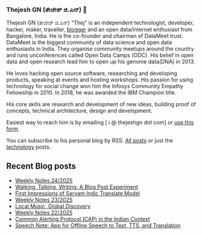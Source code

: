 ### Thejesh GN (ತೇಜೇಶ್ ಜಿ.ಎನ್) 👋

Thejesh GN (ತೇಜೇಶ್ ಜಿ.ಎನ್) “Thej” is an independent technologist, developer, hacker, maker, traveller, [blogger](https://thejeshgn.com/) and an open data/internet enthusiast from Bangalore, India. He is the co-founder and chairman of DataMeet trust. DataMeet is the biggest community of data science and open data enthusiasts in India. They organise community meetups around the country and runs unconferences called Open Data Camps (ODC). His belief in open data and open research lead him to open up his genome data(DNA) in 2013.

He loves hacking open source software, researching and developing products, speaking at events and hosting workshops. His passion for using technology for social change won him the Infosys Community Empathy Fellowship in 2010. In 2018, he was awarded the IBM Champion title.

His core skills are research and development of new ideas, building proof of concepts, technical architecture, design and development.

Easiest way to reach him is by emailing [ i @ thejeshgn dot com] or [use this form](https://thejeshgn.com/contact/).

You can subscribe to his personal blog by RSS: [All posts](https://feeds.thejeshgn.com/thejeshgn) or just the [technology](https://feeds.thejeshgn.com/technology) posts.

## Recent Blog posts
<!-- BLOG-POST-LIST:START -->
- [Weekly Notes 24/2025](https://thejeshgn.com/2025/06/14/weekly-notes-24-2025/)
- [Walking, Talking, Writing: A Blog Post Experiment](https://thejeshgn.com/2025/06/12/walking-talking-writing-a-blog-post-experiment/)
- [First Impressions of Sarvam Indic Translate Model](https://thejeshgn.com/2025/06/10/first-impressions-of-sarvam-indic-translate-model/)
- [Weekly Notes 23/2025](https://thejeshgn.com/2025/06/06/weekly-notes-23-2025/)
- [Local Music, Global Discovery](https://thejeshgn.com/2025/06/03/local-music-global-discovery/)
- [Weekly Notes 22/2025](https://thejeshgn.com/2025/05/30/weekly-notes-22-2025/)
- [Common Alerting Protocol &lpar;CAP&rpar; in the Indian Context](https://thejeshgn.com/2025/05/28/common-alerting-protocol-cap-in-the-indian-context/)
- [Speech Note: App for Offline Speech to Text, TTS, and Translation](https://thejeshgn.com/2025/05/26/speech-note-app-for-offline-speech-to-text-tts-and-translation/)
<!-- BLOG-POST-LIST:END -->
